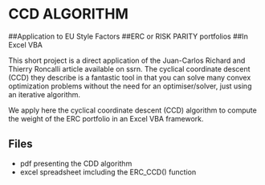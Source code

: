 # CCD ALGORITHM
##Application to EU Style Factors
##ERC or RISK PARITY portfolios
##In Excel VBA

This short project is a direct application of the Juan-Carlos Richard and Thierry Roncalli article available on ssrn. The cyclical coordinate descent (CCD) they describe is a fantastic tool in that you can solve many convex optimization problems without the need for an optimiser/solver, just using an iterative algorithm.

We apply here the cyclical coordinate descent (CCD) algorithm to compute the weight of the ERC portfolio in an Excel VBA framework.

## Files
* pdf presenting the CDD algorithm
* excel spreadsheet imcluding the ERC_CCD() function
